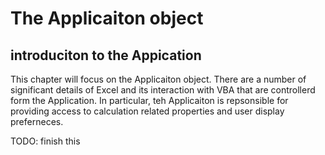 # The Applicaiton object

## introduciton to the Appication

This chapter will focus on the Applicaiton object.  There are a number of significant details of Excel and its interaction with VBA that are controllerd form the Application.  In particular, teh Applicaiton is repsonsible for providing access to calculation related properties and user display preferneces.

TODO: finish this
